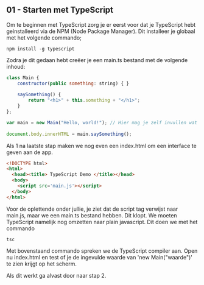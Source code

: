 ## 01 - Starten met TypeScript

Om te beginnen met TypeScript zorg je er eerst voor dat je TypeScript hebt geinstalleerd via de NPM (Node Package Manager). Dit installeer je globaal met het volgende commando; 

```
npm install -g typescript
```

Zodra je dit gedaan hebt creëer je een main.ts bestand met de volgende inhoud:
```js
class Main {
    constructor(public something: string) { }
    
    saySomething() {
        return "<h1>" + this.something + "</h1>";
    }
};

var main = new Main("Hello, world!"); // Hier mag je zelf invullen wat je getoond wil hebben op het scherm.
    
document.body.innerHTML = main.saySomething();
```

Als 1 na laatste stap maken we nog even een index.html om een interface te geven aan de app.
```html
<!DOCTYPE html>
<html>
  <head><title> TypeScript Demo </title></head>
  <body>
    <script src='main.js'></script>
  </body>
</html>
```

Voor de oplettende onder jullie, je ziet dat de script tag verwijst naar main.js, maar we een main.ts bestand hebben. Dit klopt. We moeten TypeScript namelijk nog omzetten naar plain javascript. Dit doen we met het commando
```
tsc
```

Met bovenstaand commando spreken we de TypeScript compiler aan. Open nu index.html en test of je de ingevulde waarde van 'new Main("waarde")' te zien krijgt op het scherm. 

Als dit werkt ga alvast door naar stap 2.
